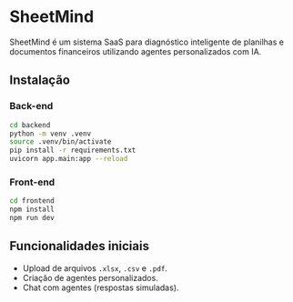# SheetMind

SheetMind é um sistema SaaS para diagnóstico inteligente de planilhas e documentos financeiros utilizando agentes personalizados com IA.

## Instalação

### Back-end

```bash
cd backend
python -m venv .venv
source .venv/bin/activate
pip install -r requirements.txt
uvicorn app.main:app --reload
```

### Front-end

```bash
cd frontend
npm install
npm run dev
```

## Funcionalidades iniciais

- Upload de arquivos `.xlsx`, `.csv` e `.pdf`.
- Criação de agentes personalizados.
- Chat com agentes (respostas simuladas).
